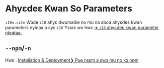 # Ahyɛdeɛ Kwan So Parameters

`i18n.site` Wɔde `i18` ahyɛ dwumadie no mu na ɛboa ahyɛdeɛ kwan parameters nyinaa a ɛyɛ `i18` Yɛsrɛ wo hwɛ [➔ `i18` ahyɛdeɛ kwan parameter nkrataa.](/i18/cli)

## `--npm`/`-n`

Hwɛ : [Installation & Deployment❯ Pue nsɛm a ɛwɔ mu no kɔ npm](/i18n.site/use#npm)